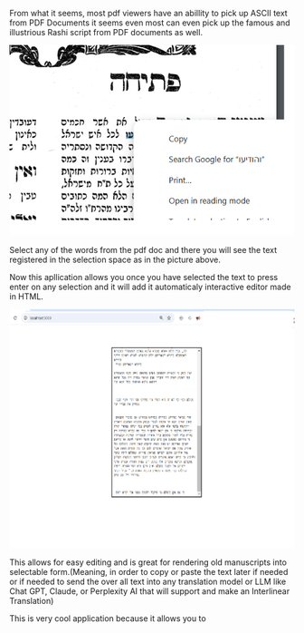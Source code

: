 

From what it seems, most pdf viewers have an abillity to pick up ASCII text from PDF Documents it seems even most can even pick up the famous and illustrious Rashi script from PDF documents as well.

![Alt text](images/ref1.jpeg)


Select any of the words from the pdf doc and there you will see the text registered in the selection space as in the picture above. 

Now this apllication allows you once you have selected the text to press enter on any selection and it will add it automaticaly interactive editor made in HTML. 


![Alt text](images/EditMode.png)


This allows for easy editing and is great for rendering old manuscripts into selectable form.(Meaning, in order to copy or paste the text later if needed or if needed to send the over all text into any translation model or LLM like Chat GPT, Claude, or Perplexity AI that will support and make an Interlinear Translation)

This is very cool application because it allows you to 
